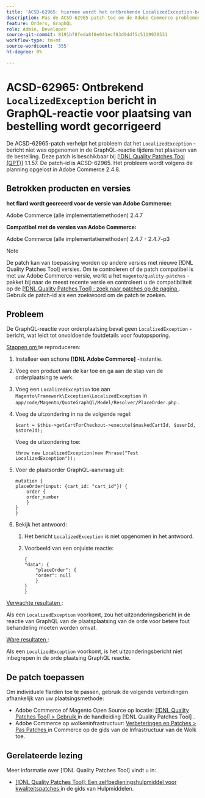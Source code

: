 ```yaml
---
title: 'ACSD-62965: hiermee wordt het ontbrekende LocalizedException-bericht in de GraphQL-reactie voor de plaatsing van bestellingen gecorrigeerd'
description: Pas de ACSD-62965-patch toe om de Adobe Commerce-problemen op te lossen waarbij het "LocalizedException"-bericht niet was opgenomen in de GraphQL-reactie tijdens de plaatsing van de bestelling.
feature: Orders, GraphQL
role: Admin, Developer
source-git-commit: 8191bf8feda8f8e041ecf83d9ddf5c5119930531
workflow-type: tm+mt
source-wordcount: '355'
ht-degree: 0%

---
```


# ACSD-62965: Ontbrekend `LocalizedException` bericht in GraphQL-reactie voor plaatsing van bestelling wordt gecorrigeerd

De ACSD-62965-patch verhelpt het probleem dat het `LocalizedException` -bericht niet was opgenomen in de GraphQL-reactie tijdens het plaatsen van de bestelling. Deze patch is beschikbaar bij [[!DNL Quality Patches Tool (QPT)]](/help/tools/quality-patches-tool/quality-patches-tool-to-self-serve-quality-patches.md) 1.1.57. De patch-id is ACSD-62965. Het probleem wordt volgens de planning opgelost in Adobe Commerce 2.4.8.

## Betrokken producten en versies

**het flard wordt gecreeerd voor de versie van Adobe Commerce:**

Adobe Commerce (alle implementatiemethoden) 2.4.7

**Compatibel met de versies van Adobe Commerce:**

Adobe Commerce (alle implementatiemethoden) 2.4.7 - 2.4.7-p3

>[!NOTE]
>
>De patch kan van toepassing worden op andere versies met nieuwe [!DNL Quality Patches Tool] versies. Om te controleren of de patch compatibel is met uw Adobe Commerce-versie, werkt u het `magento/quality-patches` -pakket bij naar de meest recente versie en controleert u de compatibiliteit op de [[!DNL Quality Patches Tool] : zoek naar patches op de pagina ](https://experienceleague.adobe.com/tools/commerce-quality-patches/index.html?lang=nl-NL) . Gebruik de patch-id als een zoekwoord om de patch te zoeken.

## Probleem

De GraphQL-reactie voor orderplaatsing bevat geen `LocalizedException` -bericht, wat leidt tot onvoldoende foutdetails voor foutopsporing.

<u> Stappen om </u> te reproduceren:

1. Installeer een schone **[!DNL Adobe Commerce]** -instantie.
1. Voeg een product aan de kar toe en ga aan de stap van de orderplaatsing te werk.
1. Voeg een `LocalizedException` toe aan `Magento\Framework\Exception\LocalizedException` in `app/code/Magento/QuoteGraphQl/Model/Resolver/PlaceOrder.php` .
1. Voeg de uitzondering in na de volgende regel:

   ```
   $cart = $this->getCartForCheckout->execute($maskedCartId, $userId, $storeId);
   ```

   Voeg de uitzondering toe:

   ```
   throw new LocalizedException(new Phrase("Test LocalizedException"));
   ```

1. Voer de plaatsorder GraphQL-aanvraag uit:

   ```
   mutation {
   placeOrder(input: {cart_id: "cart_id"}) {
       order {
       order_number
       }
   }
   }
   ```

1. Bekijk het antwoord:
   1. Het bericht `LocalizedException` is niet opgenomen in het antwoord.
   1. Voorbeeld van een onjuiste reactie:

      ```
      {
      "data": {
          "placeOrder": {
          "order": null
          }
      }
      }
      ```

<u> Verwachte resultaten </u>:

Als een `LocalizedException` voorkomt, zou het uitzonderingsbericht in de reactie van GraphQL van de plaatsplaatsing van de orde voor betere fout behandeling moeten worden omvat.

<u> Ware resultaten </u>:

Als een `LocalizedException` voorkomt, is het uitzonderingsbericht niet inbegrepen in de orde plaatsing GraphQL reactie.

## De patch toepassen

Om individuele flarden toe te passen, gebruik de volgende verbindingen afhankelijk van uw plaatsingsmethode:

* Adobe Commerce of Magento Open Source op locatie: [[!DNL Quality Patches Tool]  > Gebruik ](/help/tools/quality-patches-tool/usage.md) in de handleiding [!DNL Quality Patches Tool] .
* Adobe Commerce op wolkeninfrastructuur: [ Verbeteringen en Patches > Pas Patches ](https://experienceleague.adobe.com/docs/commerce-cloud-service/user-guide/develop/upgrade/apply-patches.html?lang=nl-NL) in Commerce op de gids van de Infrastructuur van de Wolk toe.

## Gerelateerde lezing

Meer informatie over [!DNL Quality Patches Tool] vindt u in:

* [[!DNL Quality Patches Tool]: Een zelfbedieningshulpmiddel voor kwaliteitspatches ](/help/tools/quality-patches-tool/quality-patches-tool-to-self-serve-quality-patches.md) in de gids van Hulpmiddelen.
